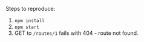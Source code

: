 Steps to reproduce:

1. `npm install`
2. `npm start`
3. GET to `/routes/1` fails with 404 - route not found.